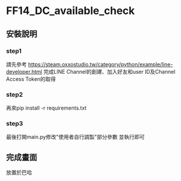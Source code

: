 # FF14_DC_available_check
## 安裝說明
### step1
請先參考
https://steam.oxxostudio.tw/category/python/example/line-developer.html
完成LINE Channel的創建、加入好友和user ID及Channel Access Token的取得

### step2
再來pip install -r requirements.txt

### step3
最後打開main.py修改"使用者自行調製"部分參數
並執行即可

## 完成畫面
放置於巴哈
